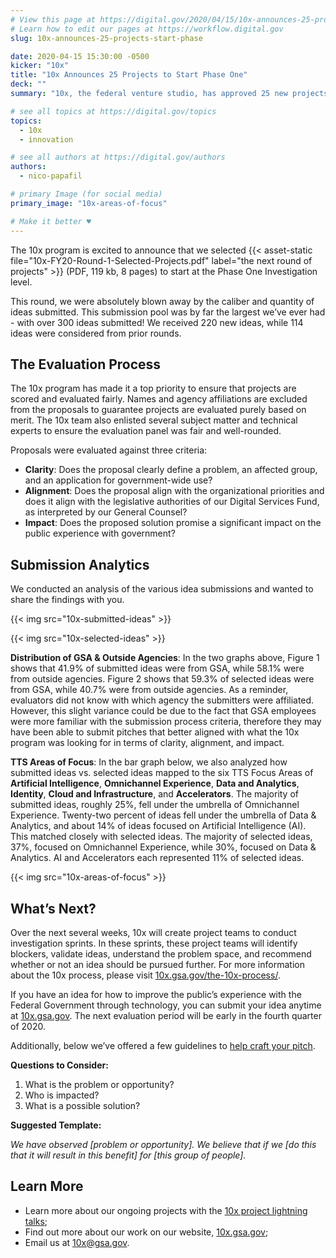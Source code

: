 ```yaml
---
# View this page at https://digital.gov/2020/04/15/10x-announces-25-projects-start-phase
# Learn how to edit our pages at https://workflow.digital.gov
slug: 10x-announces-25-projects-start-phase

date: 2020-04-15 15:30:00 -0500
kicker: "10x"
title: "10x Announces 25 Projects to Start Phase One"
deck: ""
summary: "10x, the federal venture studio, has approved 25 new projects for Phase One funding."

# see all topics at https://digital.gov/topics
topics:
  - 10x
  - innovation

# see all authors at https://digital.gov/authors
authors:
  - nico-papafil

# primary Image (for social media)
primary_image: "10x-areas-of-focus"

# Make it better ♥
---
```


The 10x program is excited to announce that we selected {{< asset-static file="10x-FY20-Round-1-Selected-Projects.pdf" label="the next round of projects" >}} (PDF, 119 kb, 8 pages) to start at the Phase One Investigation level.

This round, we were absolutely blown away by the caliber and quantity of ideas submitted. This submission pool was by far the largest we’ve ever had - with over 300 ideas submitted! We received 220 new ideas, while 114 ideas were considered from prior rounds.

## The Evaluation Process

The 10x program has made it a top priority to ensure that projects are scored and evaluated fairly. Names and agency affiliations are excluded from the proposals to guarantee projects are evaluated purely based on merit. The 10x team also enlisted several subject matter and technical experts to ensure the evaluation panel was fair and well-rounded.

Proposals were evaluated against three criteria:

- **Clarity**: Does the proposal clearly define a problem, an affected group, and an application for government-wide use?
- **Alignment**: Does the proposal align with the organizational priorities and does it align with the legislative authorities of our Digital Services Fund, as interpreted by our General Counsel?
- **Impact**: Does the proposed solution promise a significant impact on the public experience with government?

## Submission Analytics

We conducted an analysis of the various idea submissions and wanted to share the findings with you.

{{< img src="10x-submitted-ideas" >}}

{{< img src="10x-selected-ideas" >}}

**Distribution of GSA & Outside Agencies**: In the two graphs above, Figure 1 shows that 41.9% of submitted ideas were from GSA, while 58.1% were from outside agencies. Figure 2 shows that 59.3% of selected ideas were from GSA, while 40.7% were from outside agencies. As a reminder, evaluators did not know with which agency the submitters were affiliated. However, this slight variance could be due to the fact that GSA employees were more familiar with the submission process criteria, therefore they may have been able to submit pitches that better aligned with what the 10x program was looking for in terms of clarity, alignment, and impact.

**TTS Areas of Focus**: In the bar graph below, we also analyzed how submitted ideas vs. selected ideas mapped to the six TTS Focus Areas of **Artificial Intelligence**, **Omnichannel Experience**, **Data and Analytics**, **Identity**, **Cloud and Infrastructure**, and **Accelerators**. The majority of submitted ideas, roughly 25%, fell under the umbrella of Omnichannel Experience. Twenty-two percent of ideas fell under the umbrella of Data & Analytics, and about 14% of ideas focused on Artificial Intelligence (AI). This matched closely with selected ideas. The majority of selected ideas, 37%, focused on Omnichannel Experience, while 30%, focused on Data & Analytics. AI and Accelerators each represented 11% of selected ideas.

{{< img src="10x-areas-of-focus" >}}

## What’s Next?

Over the next several weeks, 10x will create project teams to conduct investigation sprints. In these sprints, these project teams will identify blockers, validate ideas, understand the problem space, and recommend whether or not an idea should be pursued further. For more information about the 10x process, please visit [10x.gsa.gov/the-10x-process/](https://10x.gsa.gov/the-10x-process/).

If you have an idea for how to improve the public’s experience with the Federal Government through technology, you can submit your idea anytime at [10x.gsa.gov](https://10x.gsa.gov). The next evaluation period will be early in the fourth quarter of 2020.

Additionally, below we’ve offered a few guidelines to [help craft your pitch](https://digital.gov/event/2019/07/17/an-introduction-10x-how-get-your-idea-funded/).

**Questions to Consider:**

1. What is the problem or opportunity?
2. Who is impacted?
3. What is a possible solution?

**Suggested Template:**

_We have observed [problem or opportunity]. We believe that if we [do this that it will result in this benefit] for [this group of people]._

## Learn More

- Learn more about our ongoing projects with the [10x project lightning talks](https://www.youtube.com/watch?v=S5DO-R2iy54);
- Find out more about our work on our website, [10x.gsa.gov](https://10x.gsa.gov);
- Email us at [10x@gsa.gov](mailto:10x@gsa.gov).
